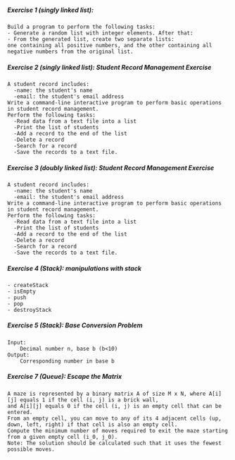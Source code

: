 ##### Exercise 1 (singly linked list): 
    Build a program to perform the following tasks:
    - Generate a random list with integer elements. After that:
    - From the generated list, create two separate lists: 
    one containing all positive numbers, and the other containing all negative numbers from the original list.

##### Exercise 2 (singly linked list): Student Record Management Exercise
    A student record includes:
      -name: the student's name
      -email: the student's email address
    Write a command-line interactive program to perform basic operations in student record management.
    Perform the following tasks:
      -Read data from a text file into a list
      -Print the list of students
      -Add a record to the end of the list
      -Delete a record
      -Search for a record
      -Save the records to a text file.

##### Exercise 3 (doubly linked list): Student Record Management Exercise
    A student record includes:
      -name: the student's name
      -email: the student's email address
    Write a command-line interactive program to perform basic operations in student record management.
    Perform the following tasks:
      -Read data from a text file into a list
      -Print the list of students
      -Add a record to the end of the list
      -Delete a record
      -Search for a record
      -Save the records to a text file.

##### Exercise 4 (Stack): manipulations with stack
    - createStack
    - isEmpty
    - push
    - pop
    - destroyStack        

##### Exercise 5 (Stack): Base Conversion Problem
    Input:
        Decimal number n, base b (b<10)
    Output:
        Corresponding number in base b

##### Exercise 7 (Queue): Escape the Matrix
    A maze is represented by a binary matrix A of size M x N, where A[i][j] equals 1 if the cell (i, j) is a brick wall, 
    and A[i][j] equals 0 if the cell (i, j) is an empty cell that can be entered.
    From an empty cell, you can move to any of its 4 adjacent cells (up, down, left, right) if that cell is also an empty cell.
    Compute the minimum number of moves required to exit the maze starting from a given empty cell (i_0, j_0).
    Note: The solution should be calculated such that it uses the fewest possible moves.


